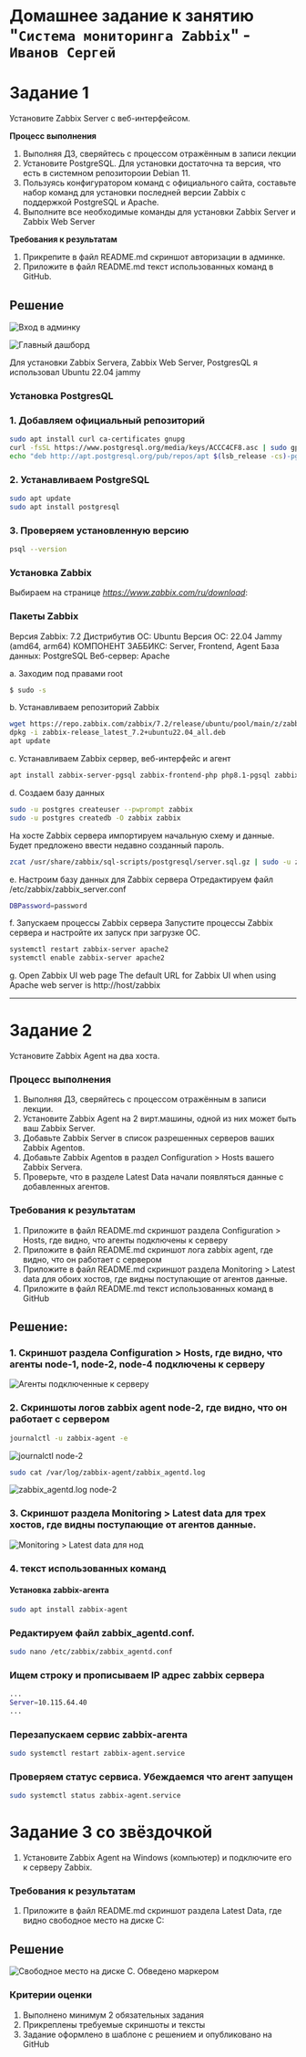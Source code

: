 # Домашнее задание к занятию "`Система мониторинга Zabbix`" - `Иванов Сергей`

# Задание 1

Установите Zabbix Server с веб-интерфейсом.

**Процесс выполнения**

1. Выполняя ДЗ, сверяйтесь с процессом отражённым в записи лекции
2. Установите PostgreSQL. Для установки достаточна та версия, что есть в системном репозитороии Debian 11.
3. Пользуясь конфигуратором команд с официального сайта, составьте набор команд для установки последней версии Zabbix с поддержкой PostgreSQL и Apache.
4. Выполните все необходимые команды для установки Zabbix Server и Zabbix Web Server

**Требования к результатам**
1. Прикрепите в файл README.md скриншот авторизации в админке.
2. Приложите в файл README.md текст использованных команд в GitHub.

## Решение

![Вход в админку](https://github.com/radiomost/sys-pattern-homework/blob/main/img/lesson_1_1.png)

![Главный дашборд](https://github.com/radiomost/sys-pattern-homework/blob/main/img/lesson_1_2.png)

Для установки Zabbix Servera, Zabbix Web Server, PostgresQL я использовал Ubuntu 22.04 jammy

### Установка PostgresQL

### 1. Добавляем официальный репозиторий

```bash
sudo apt install curl ca-certificates gnupg
curl -fsSL https://www.postgresql.org/media/keys/ACCC4CF8.asc | sudo gpg --dearmor -o /etc/apt/trusted.gpg.d/postgresql.gpg
echo "deb http://apt.postgresql.org/pub/repos/apt $(lsb_release -cs)-pgdg main" | sudo tee /etc/apt/sources.list.d/pgdg.list
```
### 2. Устанавливаем PostgreSQL

```bash
sudo apt update
sudo apt install postgresql
```

### 3. Проверяем установленную версию

```bash
psql --version
```

### Установка Zabbix

Выбираем на странице *https://www.zabbix.com/ru/download*:

### Пакеты Zabbix
Версия Zabbix: 7.2
Дистрибутив ОС: Ubuntu
Версия ОС: 22.04 Jammy (amd64, arm64)
КОМПОНЕНТ ЗАББИКС: Server, Frontend, Agent
База данных: PostgreSQL
Веб-сервер: Apache


a. Заходим под правами root

```bash
$ sudo -s
```
b. Устанавливаем репозиторий Zabbix

```bash
wget https://repo.zabbix.com/zabbix/7.2/release/ubuntu/pool/main/z/zabbix-release/zabbix-release_latest_7.2+ubuntu22.04_all.deb
dpkg -i zabbix-release_latest_7.2+ubuntu22.04_all.deb
apt update
```
c. Устанавливаем Zabbix сервер, веб-интерфейс и агент

```bash
apt install zabbix-server-pgsql zabbix-frontend-php php8.1-pgsql zabbix-apache-conf zabbix-sql-scripts zabbix-agent
```

d. Создаем базу данных
```bash
sudo -u postgres createuser --pwprompt zabbix
sudo -u postgres createdb -O zabbix zabbix
```

На хосте Zabbix сервера импортируем начальную схему и данные. Будет предложено ввести недавно созданный пароль.
```bash
zcat /usr/share/zabbix/sql-scripts/postgresql/server.sql.gz | sudo -u zabbix psql zabbix
```

e. Настроим базу данных для Zabbix сервера
Отредактируем файл /etc/zabbix/zabbix_server.conf
```bash
DBPassword=password
```

f. Запускаем процессы Zabbix сервера 
Запустите процессы Zabbix сервера и настройте их запуск при загрузке ОС.
```bash
systemctl restart zabbix-server apache2
systemctl enable zabbix-server apache2
```
g. Open Zabbix UI web page
The default URL for Zabbix UI when using Apache web server is http://host/zabbix

---

# Задание 2

Установите Zabbix Agent на два хоста.

### Процесс выполнения
1. Выполняя ДЗ, сверяйтесь с процессом отражённым в записи лекции.
2. Установите Zabbix Agent на 2 вирт.машины, одной из них может быть ваш Zabbix Server.
3. Добавьте Zabbix Server в список разрешенных серверов ваших Zabbix Agentов.
4. Добавьте Zabbix Agentов в раздел Configuration > Hosts вашего Zabbix Servera.
5. Проверьте, что в разделе Latest Data начали появляться данные с добавленных агентов.
### Требования к результатам
1. Приложите в файл README.md скриншот раздела Configuration > Hosts, где видно, что агенты подключены к серверу
2. Приложите в файл README.md скриншот лога zabbix agent, где видно, что он работает с сервером
3. Приложите в файл README.md скриншот раздела Monitoring > Latest data для обоих хостов, где видны поступающие от агентов данные.
4. Приложите в файл README.md текст использованных команд в GitHub

## Решение:

### 1. Cкриншот раздела Configuration > Hosts, где видно, что агенты node-1, node-2, node-4 подключены к серверу

![Агенты подключенные к серверу ](https://github.com/radiomost/sys-pattern-homework/blob/main/img/task_2_1.png)

### 2. Cкриншоты логов zabbix agent node-2, где видно, что он работает с сервером

```bash
journalctl -u zabbix-agent -e
```

![journalctl node-2](https://github.com/radiomost/sys-pattern-homework/blob/main/img/task_2_3.png)

```bash
sudo cat /var/log/zabbix-agent/zabbix_agentd.log
```

![zabbix_agentd.log node-2 ](https://github.com/radiomost/sys-pattern-homework/blob/main/img/task_2_4.png)

### 3. Cкриншот раздела Monitoring > Latest data для трех хостов, где видны поступающие от агентов данные.

![Monitoring > Latest data для нод](https://github.com/radiomost/sys-pattern-homework/blob/main/img/task_2_2.png)

### 4. текст использованных команд

#### Установка zabbix-агента

```bash
sudo apt install zabbix-agent
```

### Редактируем файл zabbix_agentd.conf.

```bash
sudo nano /etc/zabbix/zabbix_agentd.conf
```

### Ищем строку и прописываем IP адрес zabbix сервера

```bash
...
Server=10.115.64.40
...
```

### Перезапускаем сервис zabbix-агента

```bash
sudo systemctl restart zabbix-agent.service
```

### Проверяем статус сервиса. Убеждаемся что агент запущен

```bash
sudo systemctl status zabbix-agent.service
```


# Задание 3 со звёздочкой

1. Установите Zabbix Agent на Windows (компьютер) и подключите его к серверу Zabbix.

### Требования к результатам

1. Приложите в файл README.md скриншот раздела Latest Data, где видно свободное место на диске C:

## Решение

![Свободное место на диске C. Обведено маркером](https://github.com/radiomost/sys-pattern-homework/blob/main/img/task_3_1.png)

### Критерии оценки
1. Выполнено минимум 2 обязательных задания
2. Прикреплены требуемые скриншоты и тексты
3. Задание оформлено в шаблоне с решением и опубликовано на GitHub